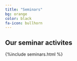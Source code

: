```yaml
---
title: "Seminars"
bg: orange
color: black
fa-icon: bullhorn
---
```


## Our seminar activites

{%include seminars.html %}


